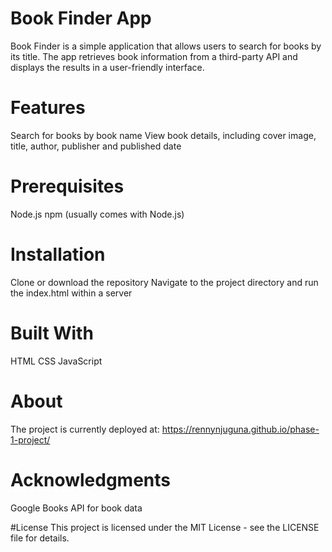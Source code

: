 # Book Finder App
Book Finder is a simple application that allows users to search for books by its title. The app retrieves book information from a third-party API and displays the results in a user-friendly interface.

# Features
Search for books by book name
View book details, including cover image, title, author, publisher and published date

# Prerequisites
Node.js
npm (usually comes with Node.js)

# Installation
Clone or download the repository
Navigate to the project directory and run the index.html within a server


# Built With
HTML
CSS
JavaScript

# About 
The project is currently deployed at: 
https://rennynjuguna.github.io/phase-1-project/

# Acknowledgments
Google Books API for book data

#License
This project is licensed under the MIT License - see the LICENSE file for details.
